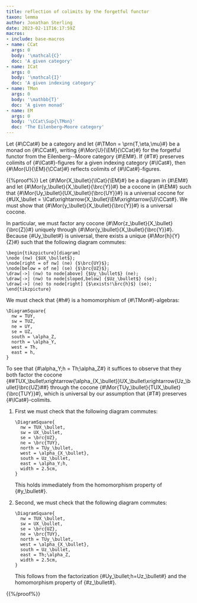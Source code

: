 ```yaml
---
title: reflection of colimits by the forgetful functor
taxon: lemma
author: Jonathan Sterling
date: 2023-02-11T16:17:59Z
macros: 
- include: base-macros
- name: CCat
  args: 0
  body: '\mathcal{C}'
  doc: 'A given category'
- name: ICat
  args: 0
  body: '\mathcal{I}'
  doc: 'A given indexing category'
- name: TMon
  args: 0
  body: '\mathbb{T}'
  doc: 'A given monad'
- name: EM
  args: 0
  body: '\CCat\Sup{\TMon}'
  doc: 'The Eilenberg–Moore category'
---
```


Let {#\CCat#} be a category and let {#\TMon = \prn{T,\eta,\mu}#} be a monad on {#\CCat#}, writing {#\Mor{U}{\EM}{\CCat}#} for the forgetful functor from the Eilenberg--Moore category {#\EM#}. If {#T#} preserves colimits of {#\ICat#}-figures for a given indexing category {#\ICat#}, then {#\Mor{U}{\EM}{\CCat}#} reflects colimits of {#\ICat#}-figures.

{{%proof%}}
Let {#\Mor{X_\bullet}{\ICat}{\EM}#} be a diagram in {#\EM#} and let {#\Mor{y_\bullet}{X_\bullet}{\brc{Y}}#} be a cocone in {#\EM#} such that {#\Mor{Uy_\bullet}{UX_\bullet}{\brc{UY}}#} is a universal cocone for {#UX_\bullet = \ICat\xrightarrow{X_\bullet}\EM\xrightarrow{U}\CCat#}. We must show that {#\Mor{y_\bullet}{X_\bullet}{\brc{Y}}#} is a universal cocone.

In particular, we must factor any cocone {#\Mor{z_\bullet}{X_\bullet}{\brc{Z}}#} uniquely through {#\Mor{y_\bullet}{X_\bullet}{\brc{Y}}#}. Because {#Uy_\bullet#} is universal, there exists a unique {#\Mor{h}{Y}{Z}#} such that the following diagram commutes:

```render-latex
\begin{tikzpicture}[diagram]
\node (nw) {$UX_\bullet$};
\node[right = of nw] (ne) {$\brc{UY}$};
\node[below = of ne] (se) {$\brc{UZ}$};
\draw[->] (nw) to node[above] {$Uy_\bullet$} (ne);
\draw[->] (nw) to node[sloped,below] {$Uz_\bullet$} (se);
\draw[->] (ne) to node[right] {$\exists!\brc{h}$} (se);
\end{tikzpicture}
```

We must check that {#h#} is a homomorphism of {#\TMon#}-algebras:

```render-latex
\DiagramSquare{
  nw = TUY,
  sw = TUZ,
  ne = UY,
  se = UZ,
  south = \alpha_Z,
  north = \alpha_Y,
  west = Th,
  east = h,
}
```

To see that {#\alpha_Y;h = Th;\alpha_Z#} it suffices to observe that they both factor the cocone
{##TUX_\bullet\xrightarrow{\alpha_{X_\bullet}}UX_\bullet\xrightarrow{Uz_\bullet}\brc{UZ}##}
through the  cocone {#\Mor{TUy_\bullet}{TUX_\bullet}{\brc{TUY}}#}, which is universal by our assumption that {#T#} preserves {#\ICat#}-colimits.

1. First we must check that the following diagram commutes:

   ```render-latex
   \DiagramSquare{
     nw = TUX_\bullet,
     sw = UX_\bullet,
     se = \brc{UZ},
     ne = \brc{TUY},
     north = TUy_\bullet,
     west = \alpha_{X_\bullet},
     south = Uz_\bullet,
     east = \alpha_Y;h,
     width = 2.5cm,
   }
   ```
   
   This holds immediately from the homomorphism property of {#y_\bullet#}.
   
1. Second, we must check that the following diagram commutes:

   ```render-latex
   \DiagramSquare{
     nw = TUX_\bullet,
     sw = UX_\bullet,
     se = \brc{UZ},
     ne = \brc{TUY},
     north = TUy_\bullet,
     west = \alpha_{X_\bullet},
     south = Uz_\bullet,
     east = Th;\alpha_Z,
     width = 2.5cm,
   }
   ```
   
   This follows from the factorization {#Uy_\bullet;h=Uz_\bullet#} and the homomorphism property of {#z_\bullet#}.
   
{{%/proof%}}
